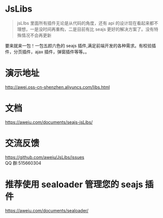 # JsLibs

> jsLIbs 里面所有插件无论是从代码的角度，还有 api 的设计现在看起来都不理想，一是没时间再重构，二是目前有比 seajs 更好的解决方案了。没有特殊情况不会再更新

要来就来一包！一包五颜六色的 seajs 插件,满足前端开发的各种需求。有校验插件，分页插件，ajax 插件，弹窗插件等等。。

# 演示地址

http://awei.oss-cn-shenzhen.aliyuncs.com/libs.html

# 文档

https://aweiu.com/documents/seajs-jsLibs/

# 交流反馈

https://github.com/aweiu/JsLibs/issues <br>
QQ 群:515660304

# 推荐使用 sealoader 管理您的 seajs 插件

https://aweiu.com/documents/sealoader/
